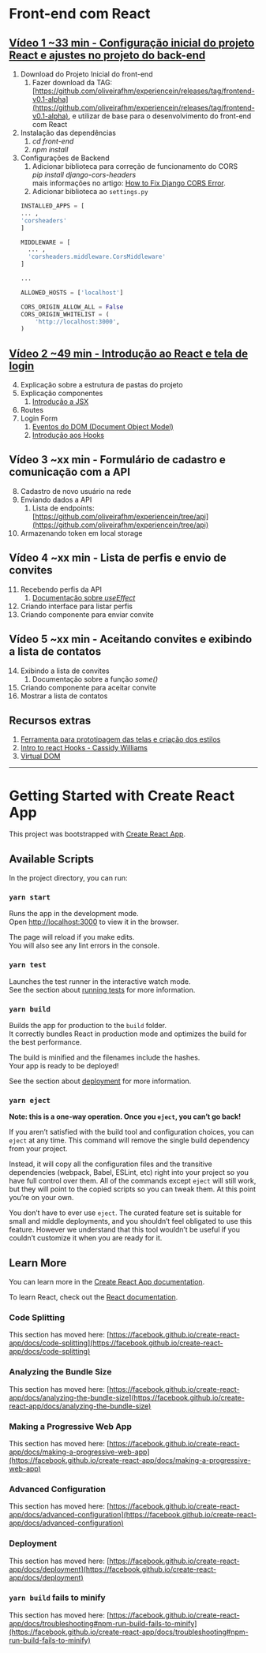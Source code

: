 # Front-end com React

## [Vídeo 1 ~33 min - Configuração inicial do projeto React e ajustes no projeto do back-end](https://youtu.be/urluEm7UHsE)

1. Download do Projeto Inicial do front-end
    1. Fazer download da TAG: [https://github.com/oliveirafhm/experiencein/releases/tag/frontend-v0.1-alpha](https://github.com/oliveirafhm/experiencein/releases/tag/frontend-v0.1-alpha), e utilizar de base para o desenvolvimento do front-end com React
2. Instalação das dependências
    1. *cd front-end*
    2. *npm install*
3. Configurações de Backend
    1. Adicionar biblioteca para correção de funcionamento do CORS   
    *pip install django-cors-headers*  
    mais informações no artigo: [How to Fix Django CORS Error](https://dzone.com/articles/how-to-fix-django-cors-error).
    2. Adicionar biblioteca ao `settings.py`   
    ``` python
    INSTALLED_APPS = [
    ... ,
    'corsheaders'
    ]

    MIDDLEWARE = [
      ... ,
      'corsheaders.middleware.CorsMiddleware'
    ]

    ...

    ALLOWED_HOSTS = ['localhost']

    CORS_ORIGIN_ALLOW_ALL = False  
    CORS_ORIGIN_WHITELIST = (
        'http://localhost:3000',
    )
    ```
    
## [Vídeo 2 ~49 min - Introdução ao React e tela de login](https://youtu.be/rESsyIn2GGw)

4. Explicação sobre a estrutura de pastas do projeto
5. Explicação componentes
    1. [Introdução a JSX](https://reactjs.org/docs/introducing-jsx.html)
6. Routes
7. Login Form
    1. [Eventos do DOM (Document Object Model)](https://developer.mozilla.org/pt-BR/docs/Web/Events) 
    2. [Introdução aos Hooks](https://pt-br.reactjs.org/docs/hooks-intro.html)

## Vídeo 3 ~xx min - Formulário de cadastro e comunicação com a API

8. Cadastro de novo usuário na rede
9. Enviando dados a API
    1. Lista de endpoints: [https://github.com/oliveirafhm/experiencein/tree/api](https://github.com/oliveirafhm/experiencein/tree/api)
10. Armazenando token em local storage

## Vídeo 4 ~xx min - Lista de perfis e envio de convites

11. Recebendo perfis da API
    1. [Documentação sobre *useEffect*](https://pt-br.reactjs.org/docs/hooks-effect.html)
12. Criando interface para listar perfis
13. Criando componente para enviar convite

## Vídeo 5 ~xx min - Aceitando convites e exibindo a lista de contatos

14. Exibindo a lista de convites
    1. Documentação sobre a função *some()*
15. Criando componente para aceitar convite
16. Mostrar a lista de contatos

## Recursos extras

1. [Ferramenta para prototipagem das telas e criação dos estilos](https://stackblitz.com/)
2. [Intro to react Hooks - Cassidy Williams](https://www.youtube.com/watch?v=xpOnNqg7EPs&ab_channel=WizelineAcademy)
3. [Virtual DOM](https://pt-br.reactjs.org/docs/faq-internals.html)

---

# Getting Started with Create React App

This project was bootstrapped with [Create React App](https://github.com/facebook/create-react-app).

## Available Scripts

In the project directory, you can run:

### `yarn start`

Runs the app in the development mode.\
Open [http://localhost:3000](http://localhost:3000) to view it in the browser.

The page will reload if you make edits.\
You will also see any lint errors in the console.

### `yarn test`

Launches the test runner in the interactive watch mode.\
See the section about [running tests](https://facebook.github.io/create-react-app/docs/running-tests) for more information.

### `yarn build`

Builds the app for production to the `build` folder.\
It correctly bundles React in production mode and optimizes the build for the best performance.

The build is minified and the filenames include the hashes.\
Your app is ready to be deployed!

See the section about [deployment](https://facebook.github.io/create-react-app/docs/deployment) for more information.

### `yarn eject`

**Note: this is a one-way operation. Once you `eject`, you can’t go back!**

If you aren’t satisfied with the build tool and configuration choices, you can `eject` at any time. This command will remove the single build dependency from your project.

Instead, it will copy all the configuration files and the transitive dependencies (webpack, Babel, ESLint, etc) right into your project so you have full control over them. All of the commands except `eject` will still work, but they will point to the copied scripts so you can tweak them. At this point you’re on your own.

You don’t have to ever use `eject`. The curated feature set is suitable for small and middle deployments, and you shouldn’t feel obligated to use this feature. However we understand that this tool wouldn’t be useful if you couldn’t customize it when you are ready for it.

## Learn More

You can learn more in the [Create React App documentation](https://facebook.github.io/create-react-app/docs/getting-started).

To learn React, check out the [React documentation](https://reactjs.org/).

### Code Splitting

This section has moved here: [https://facebook.github.io/create-react-app/docs/code-splitting](https://facebook.github.io/create-react-app/docs/code-splitting)

### Analyzing the Bundle Size

This section has moved here: [https://facebook.github.io/create-react-app/docs/analyzing-the-bundle-size](https://facebook.github.io/create-react-app/docs/analyzing-the-bundle-size)

### Making a Progressive Web App

This section has moved here: [https://facebook.github.io/create-react-app/docs/making-a-progressive-web-app](https://facebook.github.io/create-react-app/docs/making-a-progressive-web-app)

### Advanced Configuration

This section has moved here: [https://facebook.github.io/create-react-app/docs/advanced-configuration](https://facebook.github.io/create-react-app/docs/advanced-configuration)

### Deployment

This section has moved here: [https://facebook.github.io/create-react-app/docs/deployment](https://facebook.github.io/create-react-app/docs/deployment)

### `yarn build` fails to minify

This section has moved here: [https://facebook.github.io/create-react-app/docs/troubleshooting#npm-run-build-fails-to-minify](https://facebook.github.io/create-react-app/docs/troubleshooting#npm-run-build-fails-to-minify)
